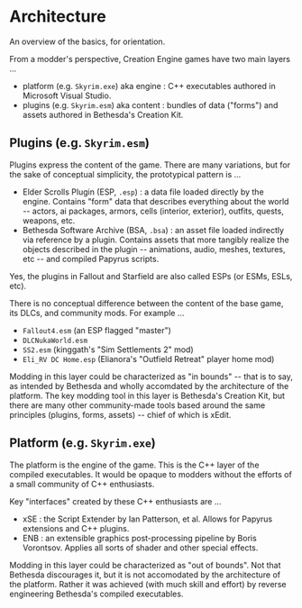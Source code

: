 # Architecture

An overview of the basics, for orientation.

From a modder's perspective, Creation Engine games have two main layers ...

- platform (e.g. `Skyrim.exe`) aka engine : C++ executables authored in Microsoft Visual Studio.
- plugins (e.g. `Skyrim.esm`) aka content : bundles of data ("forms") and assets authored in Bethesda's Creation Kit.

## Plugins (e.g. `Skyrim.esm`)

Plugins express the content of the game.
There are many variations, but for the sake of conceptual simplicity, the prototypical pattern is ...

- Elder Scrolls Plugin (ESP, `.esp`) : a data file loaded directly by the engine.
Contains "form" data that describes everything about the world -- actors, ai packages, armors, cells (interior, exterior), outfits, quests, weapons, etc.
- Bethesda Software Archive (BSA, `.bsa`) : an asset file loaded indirectly via reference by a plugin.
Contains assets that more tangibly realize the objects described in the plugin -- animations, audio, meshes, textures, etc -- and compiled Papyrus scripts.

Yes, the plugins in Fallout and Starfield are also called ESPs (or ESMs, ESLs, etc).

There is no conceptual difference between the content of the base game, its DLCs, and community mods. For example ...

- `Fallout4.esm` (an ESP flagged "master")
- `DLCNukaWorld.esm`
- `SS2.esm` (kinggath's "Sim Settlements 2" mod)
- `Eli_RV DC Home.esp` (Elianora's "Outfield Retreat" player home mod)

Modding in this layer could be characterized as "in bounds" -- that is to say, as intended by Bethesda and wholly accomdated by the architecture of the platform.
The key modding tool in this layer is Bethesda's Creation Kit, but there are many other community-made tools based around the same principles (plugins, forms, assets)
-- chief of which is xEdit.

## Platform (e.g. `Skyrim.exe`)

The platform is the engine of the game.
This is the C++ layer of the compiled executables. It would be opaque to modders without the efforts of a small community of C++ enthusiasts.

Key "interfaces" created by these C++ enthusiasts are ...

- xSE : the Script Extender by Ian Patterson, et al. Allows for Papyrus extensions and C++ plugins.
- ENB : an extensible graphics post-processing pipeline by Boris Vorontsov. Applies all sorts of shader and other special effects.

Modding in this layer could be characterized as "out of bounds".
Not that Bethesda discourages it, but it is not accomodated by the architecture of the platform.
Rather it was achieved (with much skill and effort) by reverse engineering Bethesda's compiled executables.
